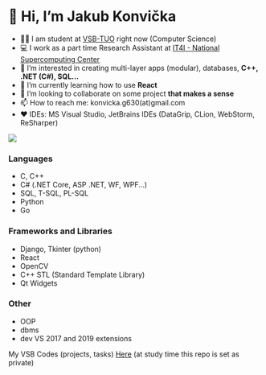 # 👋 Hi, I’m Jakub Konvička
- 👨‍🎓 I am student at [VSB-TUO](https://www.vsb.cz/en) right now (Computer Science)
- 💻  I work as a part time Research Assistant at [IT4I - National Supercomputing Center](https://www.it4i.cz/en)
- 👀 I’m interested in creating multi-layer apps (modular), databases, **C++, .NET (C#), SQL...**
- 🌱 I’m currently learning how to use **React**
- 💞️ I’m looking to collaborate on some project **that makes a sense**
- 📫 How to reach me: konvicka.g630(at)gmail.com
- ❤ IDEs: MS Visual Studio, JetBrains IDEs (DataGrip, CLion, WebStorm, ReSharper)

[<img src='https://img.shields.io/badge/LinkedIn-0077B5?style=for-the-badge&logo=linkedin&logoColor=white'></img>](https://www.linkedin.com/in/jakub-konvi%C4%8Dka-46590a18a)

### Languages
- C, C++ 
- C# (.NET Core, ASP .NET, WF, WPF...)
- SQL, T-SQL, PL-SQL
- Python
- Go 

### Frameworks and Libraries
- Django, Tkinter (python)
- React
- OpenCV
- C++ STL (Standard Template Library)
- Qt Widgets

### Other
- OOP
- dbms
- dev VS 2017 and 2019 extensions


My VSB Codes (projects, tasks) [Here](https://github.com/jkonvicka/VSB-Code) (at study time this repo is set as private)
